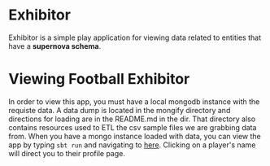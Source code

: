 Exhibitor
=========

Exhibitor is a simple play application for viewing data related to entities
that have a **supernova schema**. 

Viewing Football Exhibitor
==========================
In order to view this app, you must have a local mongodb instance with the
requiste data. A data dump is located in the mongify directory and directions
for loading are in the README.md in the dir. That directory also contains
resources used to ETL the csv sample files we are grabbing data from. When
you have a mongo instance loaded with data, you can view the app by typing
`sbt run` and navigating to [here](0.0.0.0:9000/players/all). Clicking on
a player's name will direct you to their profile page.

